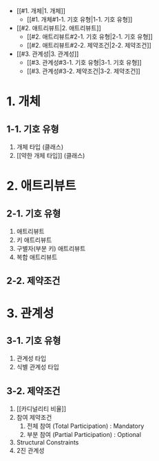 
- [[#1. 개체|1. 개체]]
	- [[#1. 개체#1-1. 기호 유형|1-1. 기호 유형]]
- [[#2. 애트리뷰트|2. 애트리뷰트]]
	- [[#2. 애트리뷰트#2-1. 기호 유형|2-1. 기호 유형]]
	- [[#2. 애트리뷰트#2-2. 제약조건|2-2. 제약조건]]
- [[#3. 관계성|3. 관계성]]
	- [[#3. 관계성#3-1. 기호 유형|3-1. 기호 유형]]
	- [[#3. 관계성#3-2. 제약조건|3-2. 제약조건]]


# 1. 개체

## 1-1. 기호 유형

1. 개체 타입 (클래스)
2. [[약한 개체 타입]] (클래스)


# 2. 애트리뷰트

## 2-1. 기호 유형

1. 애트리뷰트
2. 키 애트리뷰트
3. 구별자(부분 키) 애트리뷰트
4. 복합 애트리뷰트
## 2-2. 제약조건


# 3. 관계성

## 3-1. 기호 유형

1. 관계성 타입
2. 식별 관계성 타입
## 3-2. 제약조건

1. [[카디널리티 비율]]
2. 참여 제약조건
	1. 전체 참여 (Total Participation) : Mandatory
	2. 부분 참여 (Partial Participation) : Optional
3. Structural Constraints
4. 2진 관계성